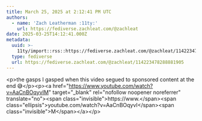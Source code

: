 ```yaml
---
title: March 25, 2025 at 2:12:41 PM UTC
authors:
  - name: 'Zach Leatherman :11ty:'
    url: https://fediverse.zachleat.com/@zachleat
date: 2025-03-25T14:12:41.000Z
metadata:
  uuid: >-
    11ty/import::rss::https://fediverse.zachleat.com/@zachleat/114223478288881905
  type: fediverse
  url: https://fediverse.zachleat.com/@zachleat/114223478288881905
---
```

\<p>the gasps I gasped when this video segued to sponsored content at the end 😅\</p>\<p>\<a href="https://www.youtube.com/watch?v=AaCnBOqyvIM" target="\_blank" rel="nofollow noopener noreferrer" translate="no">\<span class="invisible">https://www.\</span>\<span class="ellipsis">youtube.com/watch?v=AaCnBOqyvI\</span>\<span class="invisible">M\</span>\</a>\</p>